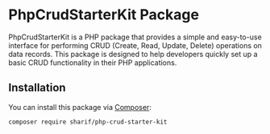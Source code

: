 # PhpCrudStarterKit Package

PhpCrudStarterKit is a PHP package that provides a simple and easy-to-use interface for performing CRUD (Create, Read, Update, Delete) operations on data records. This package is designed to help developers quickly set up a basic CRUD functionality in their PHP applications.

## Installation

You can install this package via [Composer](https://getcomposer.org/):

```bash
composer require sharif/php-crud-starter-kit
